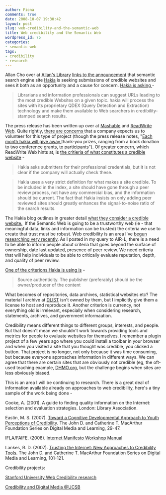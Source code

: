 ```yaml
---
author: Fiona
comments: true
date: 2008-10-07 19:30:42
layout: post
slug: web-credibility-and-the-semantic-web
title: Web credibility and the Semantic Web
wordpress_id: 75
categories:
- semantic web
tags:
- credibility
- research
---
```


Allan Cho over at [Allan's Library](http://allanslibrary.blogspot.com/) [links to the announcement](http://allanslibrary.blogspot.com/2008/10/hakia-question.html)  that semantic search engine site [Hakia](http://www.hakia.com) is seeking submissions of credible websites and sees it both as an opportunity and a cause for concern. [Hakia is asking ](http://company.hakia.com/pr-092208.html)-


> Librarians and information professionals can suggest URLs leading to the most credible Websites on a given topic. hakia will process the sites with its proprietary QDEX (Query Detection and Extraction) technology and make them available to Web searchers in credibility-stamped search results.


The press release has been written up over at [Mashable](http://mashable.com/2008/10/06/hakia-librarians/) and [ReadWrite Web](http://www.readwriteweb.com/archives/hakia_relaunches_with_credible.php). Quite rightly, [there are concerns ](http://weblogs.elearning.ubc.ca/googlescholar/archives/048398.html) that a company expects us to volunteer for this type of project (though the press release notes, "[Each month hakia will give away ](http://company.hakia.com/pr-092208.html)thank-you prizes, ranging from a book donation to two conference grants, to participants"). Of greater concern, which ReadWrite Web hints at, is [the critieria of what constitutes a credible website](http://www.readwriteweb.com/archives/hakia_relaunches_with_credible.php) -


> Hakia asks submitters for their professional credentials, but it is not clear if the company will actually check these.




> Hakia uses a very strict definition for what makes a site credible. To be included in the index, a site should have gone through a peer review process, not have any commercial bias, and the information should be current. The fact that Hakia insists on only adding peer reviewed sites should greatly enhances the signal-to-noise ratio of the search results.


The Hakia blog outlines in greater detail [what they consider a credible website.](http://blog.hakia.com/?p=419)  If the Semantic Web is going to be a trustworthy web (ie - that meaningful data, links and information can be trusted) the criteria we use to create that trust must be robust. Web credibility is an area I've [begun researching very recently](http://listserv.aoir.org/pipermail/air-l-aoir.org/2008-September/017145.html). As I posted in my query to AIR-L, there is a need to be able to inform people about criteria that goes beyond the surface of ownership, date last updated, presence of peer review. We need criteria that will help individuals to be able to critically evaluate reputation, depth, and quality of peer review.

[One of the criterions Hakia is using is](http://blog.hakia.com/?p=419) -


> Source authenticity. The publisher (preferably) should be the owner/producer of the content


What becomes of repositories, data archives, statistical websites etc? The material I archive at [DLIST](http://dlist.sir.arizona.edu/) isn't owned by them, but I implicitly give them a license to host and reproduce it. Another criterion is currency, not everything old is irrelevant, especially when considering research, statements, archives, and government informaation.

Credibility means different things to different groups, interests, and people. But that doesn't mean we shouldn't work towards providing tools and metrics for people to evaluate websites for themselves. I remember a plugin project of a few years ago where you could install a toolbar in your browser and when you visited a site that you thought was credible, you clicked a button. That project is no longer, not only because it was time consuming, but because everyone approaches information in different ways. We can agree that there are certain sites that are obviously not credible (eg, the oft-used teaching example, [DHMO.org](http://www.dhmo.org/), but the challenge begins when sites are less obviously biased.

This is an area I will be continuing to research. There is a great deal of information available already on approaches to web credibility, here's a tiny sample of the work being done -

Cooke, A. (2001). A guide to finding quality information on the Internet: selection and evaluation strategies. London: Library Association.

Eastin, M. S. (2007). [Toward a Cognitive Developmental Approach to Youth Perceptions of Credibility](http://www.mitpressjournals.org/doi/abs/10.1162/dmal.9780262562324.029). The John D. and Catherine T. MacArthur Foundation Series on Digital Media and Learning, 29-47.

IFLA/FAIFE. (2008). [Internet Manifesto Workshop Manual](http://www.ifla.org/faife/news/ifla-internet-manifesto-workshop-manual.pdf)

Lankes, R. D. (2007). [Trusting the Internet: New Approaches to Credibility Tools](http://www.mitpressjournals.org/doi/abs/10.1162/dmal.9780262562324.101). The John D. and Catherine T. MacArthur Foundation Series on Digital Media and Learning, 101-121.

Credibility projects:

[Stanford University Web Credibility research](http://credibility.stanford.edu/) 

[Credibility and Digital Media @UCSB](http://www.credibility.ucsb.edu/index.php)
